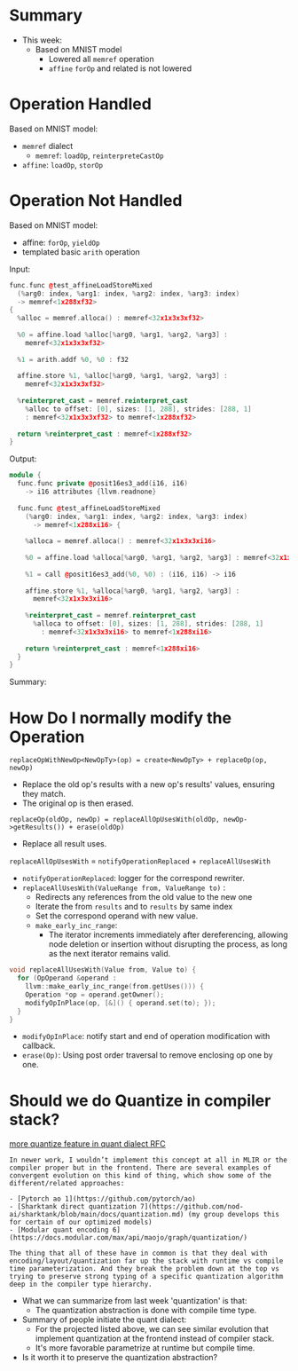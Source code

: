 # Summary

- This week:
	- Based on MNIST model
		- Lowered all `memref` operation
		- `affine` `forOp` and related is not lowered
# Operation Handled

Based on MNIST model:
- `memref` dialect
	- `memref`: `loadOp`, `reinterpreteCastOp`
- `affine`: `loadOp`, `storOp`
# Operation Not Handled

Based on MNIST model:
- affine: `forOp`, `yieldOp`
- templated basic `arith` operation

Input:
```cpp
func.func @test_affineLoadStoreMixed
  (%arg0: index, %arg1: index, %arg2: index, %arg3: index) 
  -> memref<1x288xf32>
{
  %alloc = memref.alloca() : memref<32x1x3x3xf32>
  
  %0 = affine.load %alloc[%arg0, %arg1, %arg2, %arg3] : 
    memref<32x1x3x3xf32>
    
  %1 = arith.addf %0, %0 : f32
  
  affine.store %1, %alloc[%arg0, %arg1, %arg2, %arg3] : 
    memref<32x1x3x3xf32>
    
  %reinterpret_cast = memref.reinterpret_cast 
    %alloc to offset: [0], sizes: [1, 288], strides: [288, 1] 
    : memref<32x1x3x3xf32> to memref<1x288xf32>
    
  return %reinterpret_cast : memref<1x288xf32>
}
```

Output:

```cpp
module {
  func.func private @posit16es3_add(i16, i16) 
    -> i16 attributes {llvm.readnone}
    
  func.func @test_affineLoadStoreMixed
    (%arg0: index, %arg1: index, %arg2: index, %arg3: index)
      -> memref<1x288xi16> {
      
    %alloca = memref.alloca() : memref<32x1x3x3xi16>
    
    %0 = affine.load %alloca[%arg0, %arg1, %arg2, %arg3] : memref<32x1x3x3xi16>
    
    %1 = call @posit16es3_add(%0, %0) : (i16, i16) -> i16
	  
    affine.store %1, %alloca[%arg0, %arg1, %arg2, %arg3] : 
      memref<32x1x3x3xi16>
    
    %reinterpret_cast = memref.reinterpret_cast 
      %alloca to offset: [0], sizes: [1, 288], strides: [288, 1] 
        : memref<32x1x3x3xi16> to memref<1x288xi16>
        
    return %reinterpret_cast : memref<1x288xi16>
  }
}
```

Summary:

# How Do I normally modify the Operation

`replaceOpWithNewOp<NewOpTy>(op) = create<NewOpTy> + replaceOp(op, newOp)`
- Replace the old op's results with a new op's results' values, ensuring they match. 
- The original op is then erased.

`replaceOp(oldOp, newOp) = replaceAllOpUsesWith(oldOp, newOp->getResults()) + erase(oldOp)`
- Replace all result uses.

`replaceAllOpUsesWith` = `notifyOperationReplaced` + `replaceAllUsesWith`

- `notifyOperationReplaced`: logger for the correspond rewriter.
- `replaceAllUsesWith(ValueRange from, ValueRange to)` :
	- Redirects any references from the old value to the new one
	- Iterate the from `results` and to `results` by same index 
	- Set the correspond operand with new value.
	- `make_early_inc_range`: 
		- The iterator increments immediately after dereferencing, allowing node deletion or insertion without disrupting the process, as long as the next iterator remains valid.

```cpp
void replaceAllUsesWith(Value from, Value to) {
  for (OpOperand &operand : 
    llvm::make_early_inc_range(from.getUses())) {
    Operation *op = operand.getOwner();
    modifyOpInPlace(op, [&]() { operand.set(to); });
  }
}

```

- `modifyOpInPlace`: notify start and end of operation modification with callback.
- `erase(Op)`: Using post order traversal to remove enclosing op one by one.

# Should we do Quantize in compiler stack?

[more quantize feature in quant dialect RFC](https://discourse.llvm.org/t/rfc-add-suport-for-quantilequantizedtype-in-quant-dialect/80346)

```
In newer work, I wouldn’t implement this concept at all in MLIR or the compiler proper but in the frontend. There are several examples of convergent evolution on this kind of thing, which show some of the different/related approaches:

- [Pytorch ao 1](https://github.com/pytorch/ao)
- [Sharktank direct quantization 7](https://github.com/nod-ai/sharktank/blob/main/docs/quantization.md) (my group develops this for certain of our optimized models)
- [Modular quant encoding 6](https://docs.modular.com/max/api/maojo/graph/quantization/)

The thing that all of these have in common is that they deal with encoding/layout/quantization far up the stack with runtime vs compile time parameterization. And they break the problem down at the top vs trying to preserve strong typing of a specific quantization algorithm deep in the compiler type hierarchy.
```

- What we can summarize from last week 'quantization' is that:
	- The quantization abstraction is done with compile time type.
- Summary of people initiate the quant dialect:
	- For the projected listed above, we can see similar evolution that implement quantization at the frontend instead of compiler stack.
	- It's more favorable parametrize at runtime but compile time.
- Is it worth it to preserve the quantization abstraction?